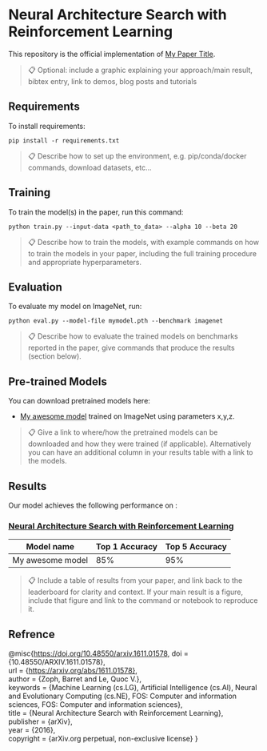 # Neural Architecture Search with Reinforcement Learning

This repository is the official implementation of [My Paper Title](https://arxiv.org/pdf/1611.01578v2.pdf). 

>📋  Optional: include a graphic explaining your approach/main result, bibtex entry, link to demos, blog posts and tutorials

## Requirements

To install requirements:

```setup
pip install -r requirements.txt
```

>📋  Describe how to set up the environment, e.g. pip/conda/docker commands, download datasets, etc...

## Training

To train the model(s) in the paper, run this command:

```train
python train.py --input-data <path_to_data> --alpha 10 --beta 20
```

>📋  Describe how to train the models, with example commands on how to train the models in your paper, including the full training procedure and appropriate hyperparameters.

## Evaluation

To evaluate my model on ImageNet, run:

```eval
python eval.py --model-file mymodel.pth --benchmark imagenet
```

>📋  Describe how to evaluate the trained models on benchmarks reported in the paper, give commands that produce the results (section below).

## Pre-trained Models

You can download pretrained models here:

- [My awesome model](https://drive.google.com/mymodel.pth) trained on ImageNet using parameters x,y,z. 

>📋  Give a link to where/how the pretrained models can be downloaded and how they were trained (if applicable).  Alternatively you can have an additional column in your results table with a link to the models.

## Results

Our model achieves the following performance on :

### [Neural Architecture Search with Reinforcement Learning](https://paperswithcode.com/paper/neural-architecture-search-with-reinforcement)

| Model name         | Top 1 Accuracy  | Top 5 Accuracy |
| ------------------ |---------------- | -------------- |
| My awesome model   |     85%         |      95%       |

>📋  Include a table of results from your paper, and link back to the leaderboard for clarity and context. If your main result is a figure, include that figure and link to the command or notebook to reproduce it. 


## Refrence

@misc{https://doi.org/10.48550/arxiv.1611.01578,
			doi = {10.48550/ARXIV.1611.01578},  
			url = {https://arxiv.org/abs/1611.01578},  
			author = {Zoph, Barret and Le, Quoc V.},  
			keywords = {Machine Learning (cs.LG), Artificial Intelligence (cs.AI), Neural and Evolutionary Computing (cs.NE), FOS: Computer and information sciences, FOS: Computer and information sciences},  
			title = {Neural Architecture Search with Reinforcement Learning},  
			publisher = {arXiv},  
			year = {2016},  
			copyright = {arXiv.org perpetual, non-exclusive license}
}

